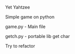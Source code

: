 Yet Yahtzee

Simple game on python


game.py - Main file

getch.py - portable lib get char


Try to refactor 
